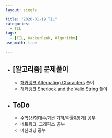 ```yaml
---
layout: single

title: "2020-01-19 TIL"
categories:
  - TIL
tags:
  - [TIL, HackerRank, Algorithm]
use_math: true
 
---
```




- ## [알고리즘] 문제풀이

  - [해커랭크 Alternating Characters](https://github.com/JangHyeonJun/AlgorithmStudy/blob/master/Algorithms/hacker_AlternatingCharacters.cpp) 풀이
  - [해커랭크 Sherlock and the Valid String](https://github.com/JangHyeonJun/AlgorithmStudy/blob/master/Algorithms/hacker_SherlockValidString.cpp) 풀이
  



- ## ToDo

  - 수학(선형대수/계산기하/확률&통계) 공부
  - 네트워크, 그래픽스 공부
  - 머신러닝 공부
